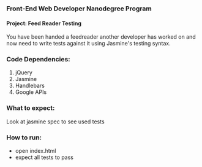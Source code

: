 ### Front-End Web Developer Nanodegree Program
#### Project: Feed Reader Testing
You have been handed a feedreader another developer has worked on and now need to write tests against it using Jasmine's testing syntax.
### Code Dependencies:
1. jQuery
2. Jasmine
3. Handlebars
4. Google APIs
### What to expect:
Look at jasmine spec to see used tests
### How to run:
* open index.html
* expect all tests to pass